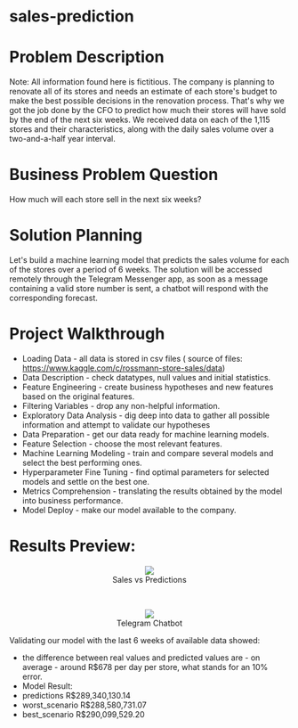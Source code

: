# sales-prediction
# Problem Description
Note: All information found here is fictitious. The company is planning to renovate all of its stores and needs an estimate of each store's budget to make the best possible decisions in the renovation process. That's why we got the job done by the CFO to predict how much their stores will have sold by the end of the next six weeks. We received data on each of the 1,115 stores and their characteristics, along with the daily sales volume over a two-and-a-half year interval.

# Business Problem Question
How much will each store sell in the next six weeks?
# Solution Planning
Let's build a machine learning model that predicts the sales volume for each of the stores over a period of 6 weeks. The solution will be accessed remotely through the Telegram Messenger app, as soon as a message containing a valid store number is sent, a chatbot will respond with the corresponding forecast.

# Project Walkthrough
- Loading Data - all data is stored in csv files ( source of files: https://www.kaggle.com/c/rossmann-store-sales/data)
- Data Description - check datatypes, null values and initial statistics.
- Feature Engineering - create business hypotheses and new features based on the original features.
- Filtering Variables - drop any non-helpful information.
- Exploratory Data Analysis - dig deep into data to gather all possible information and attempt to validate our hypotheses
- Data Preparation - get our data ready for machine learning models.
- Feature Selection - choose the most relevant features.
- Machine Learning Modeling - train and compare several models and select the best performing ones.
- Hyperparameter Fine Tuning - find optimal parameters for selected models and settle on the best one.
- Metrics Comprehension - translating the results obtained by the model into business performance.
- Model Deploy - make our model available to the company.
 # **Results Preview:**
<p align="center">
<img src="https://user-images.githubusercontent.com/76906524/132606612-2836ee9f-b6bf-44de-ace9-aa9e29b3b9c4.png">
<br>
Sales vs Predictions
</p>

<br>

<p align="center">
<img src="https://user-images.githubusercontent.com/76906524/132606354-728c41a7-8a5e-4bf6-9115-39afc3b23289.gif">
<br>
Telegram Chatbot
</p>


Validating our model with the last 6 weeks of available data showed:
- the difference between real values and predicted values are - on average - around R$678 per day per store, what stands for an 10% error.
- Model Result:
- predictions	R$289,340,130.14
- worst_scenario	R$288,580,731.07
- best_scenario	R$290,099,529.20
